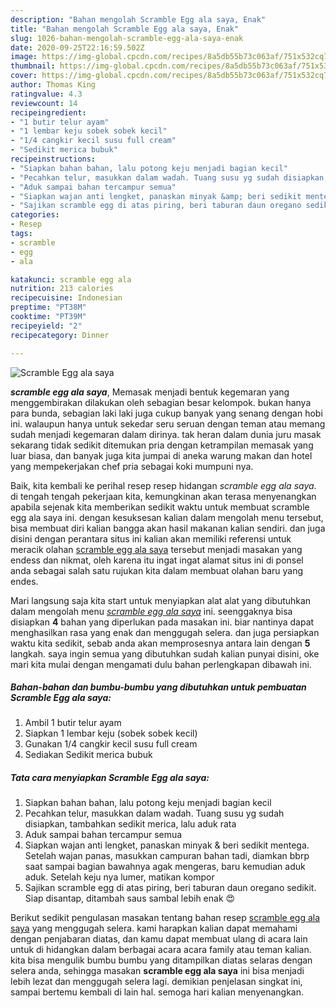 ```yaml
---
description: "Bahan mengolah Scramble Egg ala saya, Enak"
title: "Bahan mengolah Scramble Egg ala saya, Enak"
slug: 1026-bahan-mengolah-scramble-egg-ala-saya-enak
date: 2020-09-25T22:16:59.502Z
image: https://img-global.cpcdn.com/recipes/8a5db55b73c063af/751x532cq70/scramble-egg-ala-saya-foto-resep-utama.jpg
thumbnail: https://img-global.cpcdn.com/recipes/8a5db55b73c063af/751x532cq70/scramble-egg-ala-saya-foto-resep-utama.jpg
cover: https://img-global.cpcdn.com/recipes/8a5db55b73c063af/751x532cq70/scramble-egg-ala-saya-foto-resep-utama.jpg
author: Thomas King
ratingvalue: 4.3
reviewcount: 14
recipeingredient:
- "1 butir telur ayam"
- "1 lembar keju sobek sobek kecil"
- "1/4 cangkir kecil susu full cream"
- "Sedikit merica bubuk"
recipeinstructions:
- "Siapkan bahan bahan, lalu potong keju menjadi bagian kecil"
- "Pecahkan telur, masukkan dalam wadah. Tuang susu yg sudah disiapkan, tambahkan sedikit merica, lalu aduk rata"
- "Aduk sampai bahan tercampur semua"
- "Siapkan wajan anti lengket, panaskan minyak &amp; beri sedikit mentega. Setelah wajan panas, masukkan campuran bahan tadi, diamkan bbrp saat sampai bagian bawahnya agak mengeras, baru kemudian aduk aduk. Setelah keju nya lumer, matikan kompor"
- "Sajikan scramble egg di atas piring, beri taburan daun oregano sedikit. Siap disantap, ditambah saus sambal lebih enak 😍"
categories:
- Resep
tags:
- scramble
- egg
- ala

katakunci: scramble egg ala 
nutrition: 213 calories
recipecuisine: Indonesian
preptime: "PT38M"
cooktime: "PT39M"
recipeyield: "2"
recipecategory: Dinner

---
```



![Scramble Egg ala saya](https://img-global.cpcdn.com/recipes/8a5db55b73c063af/751x532cq70/scramble-egg-ala-saya-foto-resep-utama.jpg)

<b><i>scramble egg ala saya</i></b>, Memasak menjadi bentuk kegemaran yang menggembirakan dilakukan oleh sebagian besar kelompok. bukan hanya para bunda, sebagian laki laki juga cukup banyak yang senang dengan hobi ini. walaupun hanya untuk sekedar seru seruan dengan teman atau memang sudah menjadi kegemaran dalam dirinya. tak heran dalam dunia juru masak sekarang tidak sedikit ditemukan pria dengan ketrampilan memasak yang luar biasa, dan banyak juga kita jumpai di aneka warung makan dan hotel yang mempekerjakan chef pria sebagai koki mumpuni nya.

Baik, kita kembali ke perihal resep resep hidangan <i>scramble egg ala saya</i>. di tengah tengah pekerjaan kita, kemungkinan akan terasa menyenangkan apabila sejenak kita memberikan sedikit waktu untuk membuat scramble egg ala saya ini. dengan kesuksesan kalian dalam mengolah menu tersebut, bisa membuat diri kalian bangga akan hasil makanan kalian sendiri. dan juga disini dengan perantara situs ini kalian akan memiliki referensi untuk meracik olahan <u>scramble egg ala saya</u> tersebut menjadi masakan yang endess dan nikmat, oleh karena itu ingat ingat alamat situs ini di ponsel anda sebagai salah satu rujukan kita dalam membuat olahan baru yang endes.




Mari langsung saja kita start untuk menyiapkan alat alat yang dibutuhkan dalam mengolah menu <u><i>scramble egg ala saya</i></u> ini. seenggaknya bisa disiapkan <b>4</b> bahan yang diperlukan pada masakan ini. biar nantinya dapat menghasilkan rasa yang enak dan menggugah selera. dan juga persiapkan waktu kita sedikit, sebab anda akan memprosesnya antara lain dengan <b>5</b> langkah. saya ingin semua yang dibutuhkan sudah kalian punyai disini, oke mari kita mulai dengan mengamati dulu bahan perlengkapan dibawah ini.

<!--inarticleads1-->

##### Bahan-bahan dan bumbu-bumbu yang dibutuhkan untuk pembuatan Scramble Egg ala saya:

1. Ambil 1 butir telur ayam
1. Siapkan 1 lembar keju (sobek sobek kecil)
1. Gunakan 1/4 cangkir kecil susu full cream
1. Sediakan Sedikit merica bubuk




<!--inarticleads2-->

##### Tata cara menyiapkan Scramble Egg ala saya:

1. Siapkan bahan bahan, lalu potong keju menjadi bagian kecil
1. Pecahkan telur, masukkan dalam wadah. Tuang susu yg sudah disiapkan, tambahkan sedikit merica, lalu aduk rata
1. Aduk sampai bahan tercampur semua
1. Siapkan wajan anti lengket, panaskan minyak &amp; beri sedikit mentega. Setelah wajan panas, masukkan campuran bahan tadi, diamkan bbrp saat sampai bagian bawahnya agak mengeras, baru kemudian aduk aduk. Setelah keju nya lumer, matikan kompor
1. Sajikan scramble egg di atas piring, beri taburan daun oregano sedikit. Siap disantap, ditambah saus sambal lebih enak 😍




Berikut sedikit pengulasan masakan tentang bahan resep <u>scramble egg ala saya</u> yang menggugah selera. kami harapkan kalian dapat memahami dengan penjabaran diatas, dan kamu dapat membuat ulang di acara lain untuk di hidangkan dalam berbagai acara acara family atau teman kalian. kita bisa mengulik bumbu bumbu yang ditampilkan diatas selaras dengan selera anda, sehingga masakan <b>scramble egg ala saya</b> ini bisa menjadi lebih lezat dan menggugah selera lagi. demikian penjelasan singkat ini, sampai bertemu kembali di lain hal. semoga hari kalian menyenangkan.
